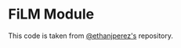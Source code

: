 # FiLM Module

This code is taken from [@ethanjperez's](https://github.com/ethanjperez/film) repository.
